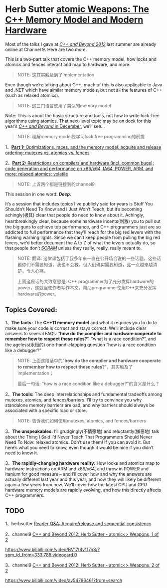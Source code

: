 # Herb Sutter [atomic Weapons: The C++ Memory Model and Modern Hardware](https://herbsutter.com/2013/02/11/atomic-weapons-the-c-memory-model-and-modern-hardware/)

Most of the talks I gave at [*C++ and Beyond 2012*](http://cppandbeyond.com/) last summer are already online at Channel 9. Here are two more.

This is a two-part talk that covers the C++ memory model, how locks and atomics and fences interact and map to hardware, and more. 

> NOTE: 这其实触及到了implementation

Even though we’re talking about C++, much of this is also applicable to Java and .NET which have similar memory models, but not all the features of C++ (such as relaxed atomics).

> NOTE: 这三门语言使用了类似的memory model

Note: This is about the basic structure and tools, not how to write lock-free algorithms using atomics. That next-level topic may be on deck for this year’s [*C++ and Beyond* in December](http://cppandbeyond.com/2013/02/11/cb-2013-dates-finalized-december-9-12-2013/), we’ll see…

> NOTE: 理解memory model是学习lock free programming的前提

1、[**Part 1:** Optimizations, races, and the memory model; acquire and release ordering; mutexes vs. atomics vs. fences](http://channel9.msdn.com/Shows/Going+Deep/Cpp-and-Beyond-2012-Herb-Sutter-atomic-Weapons-1-of-2)



2、[**Part 2:** Restrictions on compilers and hardware (incl. common bugs); code generation and performance on x86/x64, IA64, POWER, ARM, and more; relaxed atomics; volatile](http://channel9.msdn.com/Shows/Going+Deep/Cpp-and-Beyond-2012-Herb-Sutter-atomic-Weapons-2-of-2)

> NOTE: 上诉两个都是链接到的channel9

This session in one word: ***Deep.***

It’s a session that includes topics I’ve publicly said for years is Stuff You Shouldn’t Need To Know and I Just Won’t Teach, but it’s becoming achingly(极其) clear that people do need to know about it. Achingly, heartbreakingly clear, because some hardware incents(刺激) you to pull out the big guns to achieve top performance, and C++ programmers just are so addicted to full performance that they’ll reach for the big red levers with the flashing warning lights. Since we can’t keep people from pulling the big red levers, we’d better document the A to Z of what the levers actually do, so that people don’t [*SCRAM*](http://en.wikipedia.org/wiki/Scram) unless they really, really, really meant to.

> NOTE: 翻译: 这堂课包括了我多年来一直在公开场合说的一些话题，这些话题你们不需要知道，我也不会教，但人们确实需要知道，这一点越来越清楚，令人心痛。
>
> 上面这段话的大致意思是: C++ programmer为了充分发挥hardware的power，这就促使作者写作本文，帮助programmer使用C++来充分发挥hardware的power。

## **Topics Covered:**

1、**The facts:** The **C++11 memory model** and what it requires you to do to make sure your code is correct and stays correct. We’ll include clear answers to several FAQs: “**how do the compiler and hardware cooperate to remember how to respect these rules?**”, “what is a race condition?”, and the ageless(永恒的) one-hand-clapping question “how is a race condition like a debugger?”

> NOTE: 上面这段话中的"**how do the compiler and hardware cooperate to remember how to respect these rules?**"，其实触及了implementation；
>
> 最后一句话: "how is a race condition like a debugger?"的含义是什么？

2、**The tools:** The deep interrelationships and fundamental tradeoffs among mutexes, atomics, and fences/barriers. I’ll try to convince you why standalone memory barriers are bad, and why barriers should always be associated with a specific load or store.

> NOTE: 告诉我们如何使用mutexes, atomics, and fences/barriers

3、**The unspeakables:** I’ll grudgingly(不情愿地) and reluctantly(嫌恶地) talk about the Thing I Said I’d Never Teach That Programmers Should Never Need To Now: relaxed atomics. Don’t use them! If you can avoid it. But here’s what you need to know, even though it would be nice if you didn’t need to know it.

3、**The rapidly-changing hardware reality:** How locks and atomics map to hardware instructions on ARM and x86/x64, and throw in POWER and Itanium for good measure – and I’ll cover how and why the answers are actually different last year and this year, and how they will likely be different again a few years from now. We’ll cover how the latest CPU and GPU hardware memory models are rapidly evolving, and how this directly affects C++ programmers.

## TODO

1、herbsutter [Reader Q&A: Acquire/release and sequential consistency](https://herbsutter.com/2013/10/28/reader-qa-acquirerelease-and-sequential-consistency/)



2、channel9 [C++ and Beyond 2012: Herb Sutter - atomic<> Weapons, 1 of 2](https://channel9.msdn.com/Shows/Going+Deep/Cpp-and-Beyond-2012-Herb-Sutter-atomic-Weapons-1-of-2)

https://www.bilibili.com/video/BV17t4y117nS/?spm_id_from=333.788.videocard.0



3、channel9 [C++ and Beyond 2012: Herb Sutter - atomic<> Weapons, 2 of 2](https://channel9.msdn.com/Shows/Going+Deep/Cpp-and-Beyond-2012-Herb-Sutter-atomic-Weapons-2-of-2)

https://www.bilibili.com/video/av54796461?from=search




